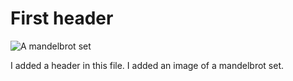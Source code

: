 # First header

![A mandelbrot set](https://upload.wikimedia.org/wikipedia/commons/thumb/2/21/Mandel_zoom_00_mandelbrot_set.jpg/240px-Mandel_zoom_00_mandelbrot_set.jpg)



I added a header in this file.
I added an image of a mandelbrot set.
